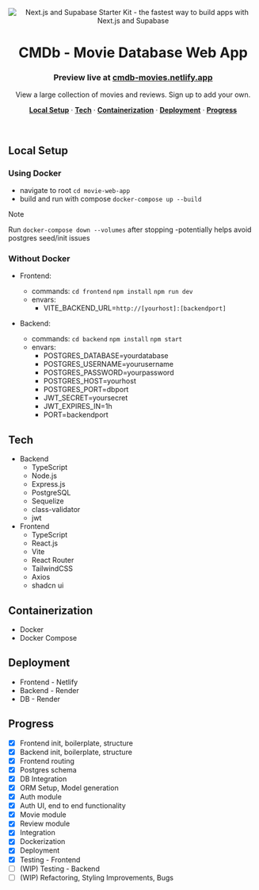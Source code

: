 <p align="center">
<img alt="Next.js and Supabase Starter Kit - the fastest way to build apps with Next.js and Supabase" src="https://github.com/aybeedee/movie-web-app/assets/75930195/ac94eb22-cd16-447a-88fd-677c418eeb03">
</p>
<h1 align="center">CMDb - Movie Database Web App</h1>
<h3 align="center">Preview live at <a href="https://cmdb-movies.netlify.app/">cmdb-movies.netlify.app</a></h1>

<p align="center">
View a large collection of movies and reviews. Sign up to add your own.
</p>

<p align="center">
  <a href="#local-setup"><strong>Local Setup</strong></a> ·
  <a href="#tech"><strong>Tech</strong></a> ·
  <a href="#containerization"><strong>Containerization</strong></a> ·
  <a href="#deployment"><strong>Deployment</strong></a> ·
  <a href="#progress"><strong>Progress</strong></a>
</p>
<br/>

## Local Setup

### Using Docker

- navigate to root `cd movie-web-app`
- build and run with compose `docker-compose up --build`
>[!NOTE]
Run `docker-compose down --volumes` after stopping -potentially helps avoid postgres seed/init issues

### Without Docker

- Frontend:

  - commands:
    `cd frontend`
    `npm install`
    `npm run dev`
  - envars:
    - VITE_BACKEND_URL=`http://[yourhost]:[backendport]`

- Backend:
  - commands:
    `cd backend`
    `npm install`
    `npm start`
  - envars:
    - POSTGRES_DATABASE=yourdatabase
    - POSTGRES_USERNAME=yourusername
    - POSTGRES_PASSWORD=yourpassword
    - POSTGRES_HOST=yourhost
    - POSTGRES_PORT=dbport
    - JWT_SECRET=yoursecret
    - JWT_EXPIRES_IN=1h
    - PORT=backendport

## Tech

- Backend
  - TypeScript
  - Node.js
  - Express.js
  - PostgreSQL
  - Sequelize
  - class-validator
  - jwt
- Frontend
  - TypeScript
  - React.js
  - Vite
  - React Router
  - TailwindCSS
  - Axios
  - shadcn ui

## Containerization

- Docker
- Docker Compose

## Deployment

- Frontend - Netlify
- Backend - Render
- DB - Render

## Progress

- [x] Frontend init, boilerplate, structure
- [x] Backend init, boilerplate, structure
- [x] Frontend routing
- [x] Postgres schema
- [x] DB Integration
- [x] ORM Setup, Model generation
- [x] Auth module
- [x] Auth UI, end to end functionality
- [x] Movie module
- [x] Review module
- [x] Integration
- [x] Dockerization
- [x] Deployment
- [x] Testing - Frontend
- [ ] (WIP) Testing - Backend
- [ ] (WIP) Refactoring, Styling Improvements, Bugs
